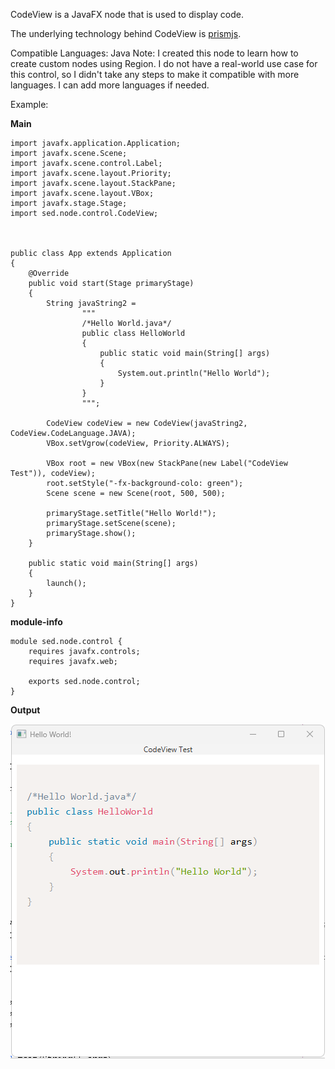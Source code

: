 CodeView is a JavaFX node that is used to display code.

The underlying technology behind CodeView is [prismjs](https://prismjs.com/).

Compatible Languages: Java
Note: I created this node to learn how to create custom nodes using Region. I do not have a real-world use case for this control, so I didn't take any steps to make it compatible with more languages. I can add more languages if needed.

Example:

**Main**

    import javafx.application.Application;
    import javafx.scene.Scene;
    import javafx.scene.control.Label;
    import javafx.scene.layout.Priority;
    import javafx.scene.layout.StackPane;
    import javafx.scene.layout.VBox;
    import javafx.stage.Stage;
    import sed.node.control.CodeView;
    
    
    
    public class App extends Application 
    {
        @Override
        public void start(Stage primaryStage) 
        {
            String javaString2 =
                    """
                    /*Hello World.java*/
                    public class HelloWorld
                    {
                        public static void main(String[] args)
                        {
                            System.out.println("Hello World");
                        }
                    }
                    """;
    
            CodeView codeView = new CodeView(javaString2, CodeView.CodeLanguage.JAVA);
            VBox.setVgrow(codeView, Priority.ALWAYS);
    
            VBox root = new VBox(new StackPane(new Label("CodeView Test")), codeView);
            root.setStyle("-fx-background-colo: green");
            Scene scene = new Scene(root, 500, 500);
    
            primaryStage.setTitle("Hello World!");
            primaryStage.setScene(scene);
            primaryStage.show();
        }
    
        public static void main(String[] args) 
        {
            launch();
        }
    }

**module-info**

    module sed.node.control {
        requires javafx.controls;
        requires javafx.web;
        
        exports sed.node.control;
    }


**Output**

![Output](src/main/resources/images/codeview_output.png)
     
